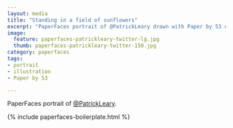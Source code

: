 ```yaml
---
layout: media
title: "Standing in a field of sunflowers"
excerpt: "PaperFaces portrait of @PatrickLeary drawn with Paper by 53 on an iPad."
image: 
  feature: paperfaces-patrickleary-twitter-lg.jpg
  thumb: paperfaces-patrickleary-twitter-150.jpg
category: paperfaces
tags: 
- portrait
- illustration
- Paper by 53

---
```


PaperFaces portrait of [@PatrickLeary](http://twitter.com/PatrickLeary).

{% include paperfaces-boilerplate.html %}